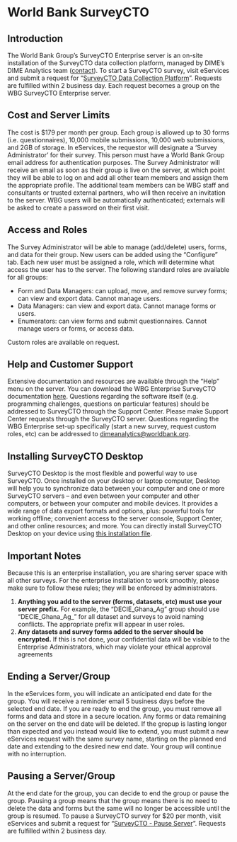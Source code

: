 # World Bank SurveyCTO

## Introduction

The World Bank Group’s SurveyCTO Enterprise server is an on-site installation of the SurveyCTO data collection platform, managed by DIME’s DIME Analytics team ([contact](mailto:dimeanalytics@worldbank.org)). To start a SurveyCTO survey, visit eServices and submit a request for “[SurveyCTO Data Collection Platform](https://worldbankgroup.service-now.com/wbg?id=wbg_sc_catalog&sys_id=7d1e71b86f16d340db112d232e3ee4aa)”. Requests are fulfilled within 2 business day. Each request becomes a group on the WBG SurveyCTO Enterprise server.

## Cost and Server Limits
The cost is $179 per month per group. Each group is allowed up to 30 forms (i.e. questionnaires), 10,000 mobile submissions, 10,000 web submissions, and 2GB of storage. In eServices, the requestor will designate a ‘Survey Administrator’ for their survey. This person must have a World Bank Group email address for authentication purposes. The Survey Administrator will receive an email as soon as their group is live on the server, at which point they will be able to log on and add all other team members and assign them the appropriate profile. The additional team members can be WBG staff and consultants or trusted external partners, who will then receive an invitation to the server. WBG users will be automatically authenticated; externals will be asked to create a password on their first visit.

## Access and Roles
The Survey Administrator will be able to manage (add/delete) users, forms, and data for their group. New users can be added using the “Configure” tab. Each new user must be assigned a role, which will determine what access the user has to the server. The following standard roles are available for all groups:

- Form and Data Managers: can upload, move, and remove survey forms; can view and export data. Cannot manage users.
- Data Managers: can view and export data. Cannot manage forms or users.
- Enumerators: can view forms and submit questionnaires. Cannot manage users or forms, or access data.

Custom roles are available on request.

## Help and Customer Support
Extensive documentation and resources are available through the “Help” menu on the server. You can download the WBG Enterprise SurveyCTO documentation [here](https://github.com/worldbank/dimeanalytics/archive/surveycto.zip). Questions regarding the software itself (e.g. programming challenges, questions on particular features) should be addressed to SurveyCTO through the Support Center. Please make Support Center requests through the SurveyCTO server. Questions regarding the WBG Enterprise set-up specifically (start a new survey, request custom roles, etc) can be addressed to [dimeanalytics@worldbank.org](mailto:dimeanalytics@worldbank.org).

## Installing SurveyCTO Desktop
SurveyCTO Desktop is the most flexible and powerful way to use SurveyCTO. Once installed on your desktop or laptop computer, Desktop will help you to synchronize data between your computer and one or more SurveyCTO servers – and even between your computer and other computers, or between your computer and mobile devices. It provides a wide range of data export formats and options, plus: powerful tools for working offline; convenient access to the server console, Support Center, and other online resources; and more. You can directly install SurveyCTO Desktop on your device using [this installation file](https://docs.surveycto.com/desktop/). 

## Important Notes
Because this is an enterprise installation, you are sharing server space with all other surveys. For the enterprise installation to work smoothly, please make sure to follow these rules; they will be enforced by administrators.

1.	**Anything you add to the server (forms, datasets, etc) must use your server prefix.** For example, the “DECIE_Ghana_Ag” group should use “DECIE_Ghana_Ag_” for all dataset and surveys to avoid naming conflicts. The appropriate prefix will appear in user roles.
2.	**Any datasets and survey forms added to the server should be encrypted.** If this is not done, your confidential data will be visible to the Enterprise Administrators, which may violate your ethical approval agreements

## Ending a Server/Group
In the eServices form, you will indicate an anticipated end date for the group. You will receive a reminder email 5 business days before the selected end date. If you are ready to end the group, you must remove all forms and data and store in a secure location. Any forms or data remaining on the server on the end date will be deleted. If the gropup is lasting longer than expected and you instead would like to extend, you must submit a new eServices request with the same survey name, starting on the planned end date and extending to the desired new end date. Your group will continue with no interruption.


## Pausing a Server/Group
At the end date for the group, you can decide to end the group or pause the group. Pausing a group means that the group means there is no need to delete the data and forms but the same will no longer be accessible until the group is resumed. To pause a SurveyCTO survey for $20 per month, visit eServices and submit a request for “[SurveyCTO - Pause Server](https://worldbankgroup.service-now.com/wbg?id=wbg_sc_catalog&sys_id=87ebb44ddbc1dc10d37979668c961931)”. Requests are fulfilled within 2 business day.
